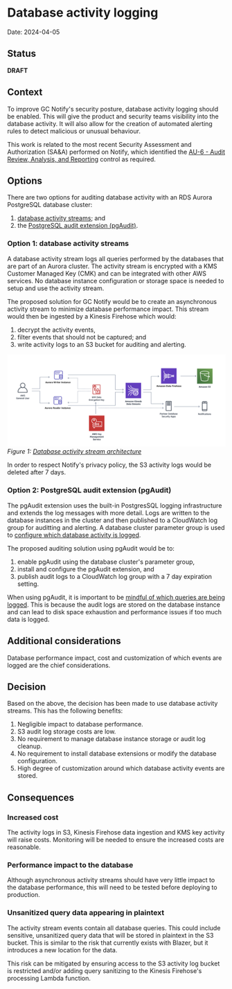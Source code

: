 # Database activity logging

Date: 2024-04-05

## Status

**DRAFT**

## Context

To improve GC Notify's security posture, database activity logging should be enabled.  This will give the product and security teams visibility into the database activity.  It will also allow for the creation of automated alerting rules to detect malicious or unusual behaviour.  

This work is related to the most recent Security Assessment and Authorization (SA&A) performed on Notify, which identified the [AU-6 - Audit Review, Analysis, and Reporting](https://www.cyber.gc.ca/en/guidance/annex-3a-security-control-catalogue-itsg-33#a33au6) control as required.

## Options

There are two options for auditing database activity with an RDS Aurora PostgreSQL database cluster:

1. [database activity streams](https://docs.aws.amazon.com/AmazonRDS/latest/AuroraUserGuide/DBActivityStreams.Overview.html); and
2. the [PostgreSQL audit extension (pgAudit)](https://docs.aws.amazon.com/AmazonRDS/latest/AuroraUserGuide/Appendix.PostgreSQL.CommonDBATasks.pgaudit.html).

### Option 1: database activity streams

A database activity stream logs all queries performed by the databases that are part of an Aurora cluster. The activity stream is encrypted with a KMS Customer Managed Key (CMK) and can be integrated with other AWS services.  No database instance configuration or storage space is needed to setup and use the activity stream.

The proposed solution for GC Notify would be to create an asynchronous activity stream to minimize database performance impact.  This stream would then be ingested by a Kinesis Firehose which would:

1. decrypt the activity events,
1. filter events that should not be captured; and 
1. write activity logs to an S3 bucket for auditing and alerting.

![Database activity stream architecture](./diagrams/2024-04-05.database-activity-logging/activity-stream-arch.png)
_Figure 1: [Database activity stream architecture](https://docs.aws.amazon.com/AmazonRDS/latest/AuroraUserGuide/DBActivityStreams.Overview.html#DBActivityStreams.Overview.how-they-work)_

In order to respect Notify's privacy policy, the S3 activity logs would be deleted after 7 days.

### Option 2: PostgreSQL audit extension (pgAudit)

The pgAudit extension uses the built-in PostgresSQL logging infrastructure and extends the log messages with more detail.  Logs are written to the database instances in the cluster and then published to a CloudWatch log group for auditting and alerting.  A database cluster parameter group is used to [configure which database activity is logged](https://docs.aws.amazon.com/AmazonRDS/latest/AuroraUserGuide/Appendix.PostgreSQL.CommonDBATasks.pgaudit.html#Appendix.PostgreSQL.CommonDBATasks.pgaudit.reference).

The proposed auditing solution using pgAudit would be to:

1. enable pgAudit using the database cluster's parameter group,
1. install and configure the pgAudit extension, and
1. publish audit logs to a CloudWatch log group with a 7 day expiration setting.

When using pgAudit, it is important to be [mindful of which queries are being logged](https://github.com/pgaudit/pgaudit/blob/master/README.md#usage-considerations).  This is because the audit logs are stored on the database instance and can lead to disk space exhaustion and performance issues if too much data is logged.

## Additional considerations

Database performance impact, cost and customization of which events are logged are the chief considerations.

## Decision

Based on the above, the decision has been made to use database activity streams.  This has the following benefits:

1. Negligible impact to database performance.
1. S3 audit log storage costs are low.
1. No requirement to manage database instance storage or audit log cleanup.
1. No requirement to install database extensions or modify the database configuration.
1. High degree of customization around which database activity events are stored.

## Consequences

### Increased cost
The activity logs in S3, Kinesis Firehose data ingestion and KMS key activity will raise costs.  Monitoring will be needed to ensure the increased costs are reasonable.

### Performance impact to the database
Although asynchronous activity streams should have very little impact to the database performance, this will need to be tested before deploying to production.

### Unsanitized query data appearing in plaintext
The activity stream events contain all database queries.  This could include sensitive, unsanitized query data that will be stored in plaintext in the S3 bucket.  This is similar to the risk that currently exists with Blazer, but it introduces a new location for the data.  

This risk can be mitigated by ensuring access to the S3 activity log bucket is restricted and/or adding query sanitizing to the Kinesis Firehose's processing Lambda function.  
